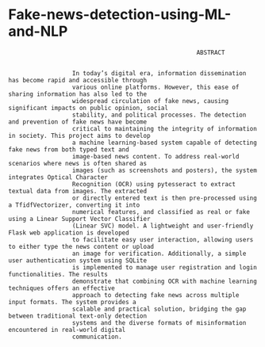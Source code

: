 # Fake-news-detection-using-ML-and-NLP
                                                         ABSTRACT 
 
 
                      In today’s digital era, information dissemination has become rapid and accessible through 
                      various online platforms. However, this ease of sharing information has also led to the 
                      widespread circulation of fake news, causing significant impacts on public opinion, social 
                      stability, and political processes. The detection and prevention of fake news have become 
                      critical to maintaining the integrity of information in society. This project aims to develop 
                      a machine learning-based system capable of detecting fake news from both typed text and 
                      image-based news content. To address real-world scenarios where news is often shared as 
                      images (such as screenshots and posters), the system integrates Optical Character 
                      Recognition (OCR) using pytesseract to extract textual data from images. The extracted 
                      or directly entered text is then pre-processed using a TfidfVectorizer, converting it into 
                      numerical features, and classified as real or fake using a Linear Support Vector Classifier 
                      (Linear SVC) model. A lightweight and user-friendly Flask web application is developed 
                      to facilitate easy user interaction, allowing users to either type the news content or upload 
                      an image for verification. Additionally, a simple user authentication system using SQLite 
                      is implemented to manage user registration and login functionalities. The results 
                      demonstrate that combining OCR with machine learning techniques offers an effective 
                      approach to detecting fake news across multiple input formats. The system provides a 
                      scalable and practical solution, bridging the gap between traditional text-only detection 
                      systems and the diverse formats of misinformation encountered in real-world digital 
                      communication.
